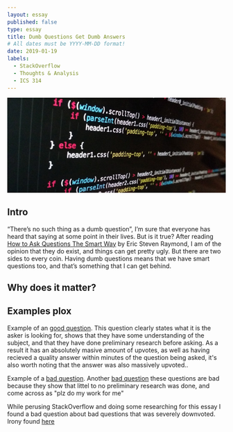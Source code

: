 ```yaml
---
layout: essay
published: false
type: essay
title: Dumb Questions Get Dumb Answers
# All dates must be YYYY-MM-DD format!
date: 2019-01-19
labels:
  - StackOverflow
  - Thoughts & Analysis
  - ICS 314
---
```


<img class="ui huge centered rounded image" src="../images/javascript.jpg">

## Intro

“There’s no such thing as a dumb question”, I’m sure that everyone has heard that saying at some point in their lives. But is it true? After reading [How to Ask Questions The Smart Way](http://www.catb.org/esr/faqs/smart-questions.html#bespecific) by Eric Steven Raymond, I am of the opinion that they do exist, and things can get pretty ugly. But there are two sides to every coin. Having dumb questions means that we have smart questions too, and that’s something that I can get behind. 

## Why does it matter?


## Examples plox

Example of an [good question](https://stackoverflow.com/questions/477816/what-is-the-correct-json-content-type).
This question clearly states what it is the asker is looking for, shows that they have some understanding of the subject, and that they have done preliminary research before asking. As a result it has an absolutely masive amount of upvotes, as well as having recieved a quality answer within minutes of the question being asked, it's also worth noting that the answer was also massively upvoted..

Example of a [bad question](https://stackoverflow.com/questions/20574925/c-file-homework).
Another [bad question](https://stackoverflow.com/questions/54319362/how-to-read-xml-file-and-how-do-i-append-a-node-inside-xml-tag-file-in-java) these questions are bad because they show that littel to no preliminary research was done, and come across as "plz do my work for me"

While perusing StackOverflow and doing some researching for this essay I found a bad question about bad questions that was severely downvoted. 
Irony found [here](https://meta.stackexchange.com/questions/225739/stack-overflow-has-gotten-mean)
